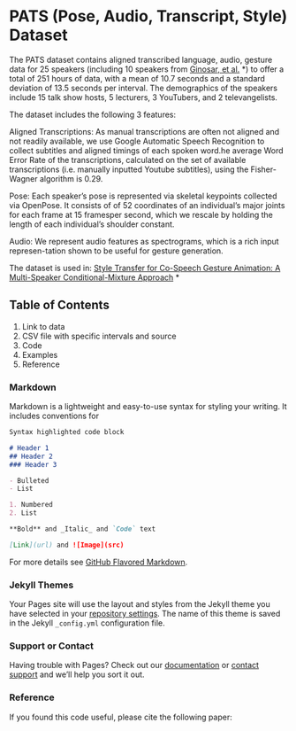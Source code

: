 # PATS (Pose, Audio, Transcript, Style) Dataset

The PATS dataset contains aligned transcribed language, audio, gesture data for 25 speakers (including 10 speakers from [Ginosar, et al.](https://people.eecs.berkeley.edu/~shiry/projects/speech2gesture/index.html) *) to offer a total of 251 hours of data, with a mean of 10.7 seconds and a standard deviation of 13.5 seconds per interval. The demographics of the speakers include 15 talk show hosts, 5 lecturers, 3 YouTubers, and 2 televangelists.

The dataset includes the following 3 features:

Aligned Transcriptions: As manual transcriptions are often not aligned and not readily available, we use Google Automatic Speech Recognition to collect subtitles and aligned timings of each spoken word.he average Word Error Rate of the transcriptions, calculated on the set of available transcriptions (i.e.  manually inputted Youtube subtitles), using the Fisher-Wagner algorithm is 0.29.

Pose: Each speaker’s pose is represented via skeletal keypoints collected via OpenPose. It consists of of 52 coordinates of an individual’s major joints for each frame at 15 framesper second, which we rescale by holding the length of each individual’s shoulder constant.

Audio: We represent audio features as spectrograms, which is a rich input represen-tation shown to be useful for gesture generation.

The dataset is used in:
[Style Transfer for Co-Speech Gesture Animation: A Multi-Speaker Conditional-Mixture Approach](https://arxiv.org/abs/2007.12553) *

## Table of Contents
1. Link to data
2. CSV file with specific intervals and source
3. Code
4. Examples
5. Reference


### Markdown

Markdown is a lightweight and easy-to-use syntax for styling your writing. It includes conventions for

```markdown
Syntax highlighted code block

# Header 1
## Header 2
### Header 3

- Bulleted
- List

1. Numbered
2. List

**Bold** and _Italic_ and `Code` text

[Link](url) and ![Image](src)
```

For more details see [GitHub Flavored Markdown](https://guides.github.com/features/mastering-markdown/).

### Jekyll Themes

Your Pages site will use the layout and styles from the Jekyll theme you have selected in your [repository settings](https://github.com/chahuja/PATS/settings). The name of this theme is saved in the Jekyll `_config.yml` configuration file.

### Support or Contact

Having trouble with Pages? Check out our [documentation](https://docs.github.com/categories/github-pages-basics/) or [contact support](https://github.com/contact) and we’ll help you sort it out.


### Reference
If you found this code useful, please cite the following paper:
